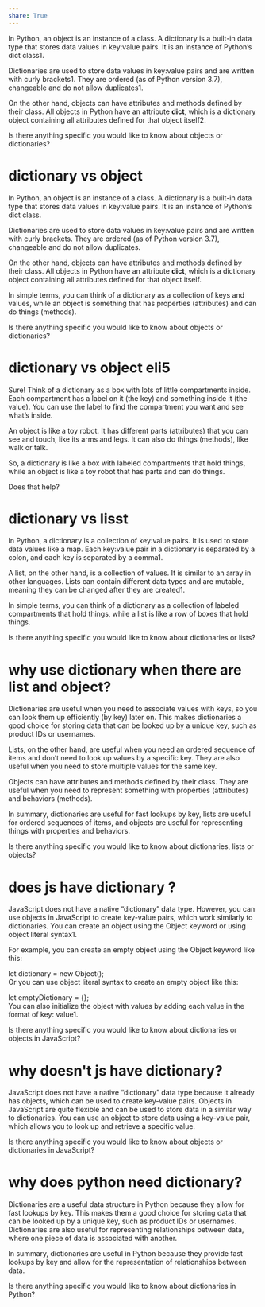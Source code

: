 ```yaml
---  
share: True  
---  
```

In Python, an object is an instance of a class. A dictionary is a built-in data type that stores data values in key:value pairs. It is an instance of Python’s dict class1.  
  
Dictionaries are used to store data values in key:value pairs and are written with curly brackets1. They are ordered (as of Python version 3.7), changeable and do not allow duplicates1.  
  
On the other hand, objects can have attributes and methods defined by their class. All objects in Python have an attribute __dict__, which is a dictionary object containing all attributes defined for that object itself2.  
  
Is there anything specific you would like to know about objects or dictionaries?  
  
# dictionary vs object  
  
In Python, an object is an instance of a class. A dictionary is a built-in data type that stores data values in key:value pairs. It is an instance of Python’s dict class.  
  
Dictionaries are used to store data values in key:value pairs and are written with curly brackets. They are ordered (as of Python version 3.7), changeable and do not allow duplicates.  
  
On the other hand, objects can have attributes and methods defined by their class. All objects in Python have an attribute __dict__, which is a dictionary object containing all attributes defined for that object itself.  
  
In simple terms, you can think of a dictionary as a collection of keys and values, while an object is something that has properties (attributes) and can do things (methods).  
  
Is there anything specific you would like to know about objects or dictionaries?  
# dictionary vs object eli5  
  
Sure! Think of a dictionary as a box with lots of little compartments inside. Each compartment has a label on it (the key) and something inside it (the value). You can use the label to find the compartment you want and see what’s inside.  
  
An object is like a toy robot. It has different parts (attributes) that you can see and touch, like its arms and legs. It can also do things (methods), like walk or talk.  
  
So, a dictionary is like a box with labeled compartments that hold things, while an object is like a toy robot that has parts and can do things.  
  
Does that help?  
  
# dictionary vs lisst  
  
In Python, a dictionary is a collection of key:value pairs. It is used to store data values like a map. Each key:value pair in a dictionary is separated by a colon, and each key is separated by a comma1.  
  
A list, on the other hand, is a collection of values. It is similar to an array in other languages. Lists can contain different data types and are mutable, meaning they can be changed after they are created1.  
  
In simple terms, you can think of a dictionary as a collection of labeled compartments that hold things, while a list is like a row of boxes that hold things.  
  
Is there anything specific you would like to know about dictionaries or lists?  
  
# why use dictionary when there are list and object?  
  
Dictionaries are useful when you need to associate values with keys, so you can look them up efficiently (by key) later on. This makes dictionaries a good choice for storing data that can be looked up by a unique key, such as product IDs or usernames.  
  
Lists, on the other hand, are useful when you need an ordered sequence of items and don’t need to look up values by a specific key. They are also useful when you need to store multiple values for the same key.  
  
Objects can have attributes and methods defined by their class. They are useful when you need to represent something with properties (attributes) and behaviors (methods).  
  
In summary, dictionaries are useful for fast lookups by key, lists are useful for ordered sequences of items, and objects are useful for representing things with properties and behaviors.  
  
Is there anything specific you would like to know about dictionaries, lists or objects?  
  
# does js have dictionary ?  
  
JavaScript does not have a native “dictionary” data type. However, you can use objects in JavaScript to create key-value pairs, which work similarly to dictionaries. You can create an object using the Object keyword or using object literal syntax1.  
  
For example, you can create an empty object using the Object keyword like this:  
  
let dictionary = new Object();  
Or you can use object literal syntax to create an empty object like this:  
  
let emptyDictionary = {};  
You can also initialize the object with values by adding each value in the format of key: value1.  
  
Is there anything specific you would like to know about dictionaries or objects in JavaScript?  
  
# why doesn't js have dictionary?  
  
JavaScript does not have a native “dictionary” data type because it already has objects, which can be used to create key-value pairs. Objects in JavaScript are quite flexible and can be used to store data in a similar way to dictionaries. You can use an object to store data using a key-value pair, which allows you to look up and retrieve a specific value.  
  
Is there anything specific you would like to know about objects or dictionaries in JavaScript?  
  
# why does python need dictionary?  
  
Dictionaries are a useful data structure in Python because they allow for fast lookups by key. This makes them a good choice for storing data that can be looked up by a unique key, such as product IDs or usernames. Dictionaries are also useful for representing relationships between data, where one piece of data is associated with another.  
  
In summary, dictionaries are useful in Python because they provide fast lookups by key and allow for the representation of relationships between data.  
  
Is there anything specific you would like to know about dictionaries in Python?  
